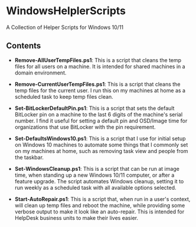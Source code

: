 # WindowsHelplerScripts
A Collection of Helper Scripts for Windows 10/11

## Contents

- **Remove-AllUserTempFiles.ps1**: This is a script that cleans the temp files for all
users on a machine. It is intended for shared machines in a domain environment.

- **Remove-CurrentUserTempFiles.ps1**: This is a script that cleans the temp files for the
current user. I run this on my machines at home as a scheduled task to keep temp files
clean.

- **Set-BitLockerDefaultPin.ps1**: This is a script that sets the default BitLocker pin on
a machine to the last 6 digits of the machine's serial number. I find it useful for setting
a default pin and OSD/Image time for organizations that use BitLocker with the pin requirement.

- **Set-DefaultsWindows10.ps1**: This is a script that I use for initial setup on Windows 10
machines to automate some things that I commonly set on my machines at home, such as removing
task view and people from the taskbar.

- **Set-WindowsCleanup.ps1**: This is a script that can be run at image time, when standing up a
new Windows 10/11 computer, or after a feature upgrade. The script automates Windows cleanup,
setting it to run weekly as a scheduled task with all available options selected.

- **Start-AutoRepair.ps1**: This is a script that, when run in a user's context, will clean up
temp files and reboot the machine, while providing some verbose output to make it look like an
auto-repair. This is intended for HelpDesk business units to make their lives easier.
